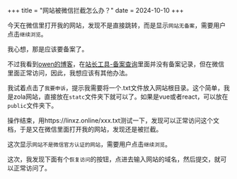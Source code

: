 +++
title = "网站被微信拦截怎么办？"
date = 2024-10-10
+++

今天在微信里打开我的网站，发现不是直接跳转，而是显示`网站无备案`，需要用户点击`继续浏览`。

我心想，那是应该要备案了。

不过我看到[owen的博客](https://owenyoung.com)，在[站长工具-备案查询](https://icp.chinaz.com/)里面并没有备案记录，但在微信里面正常访问，因此，我想应该有其他办法。

我试着点击了`我要申诉`，提示我需要将一个.txt文件放入网站根目录。这个简单，我是zola网站，直接放在`statc`文件夹下就可以了。如果是vue或者react，可以放在`public`文件夹下。

操作结束，用https://linxz.online/xxx.txt测试一下，发现可以正常访问这个文档，于是又在微信里面打开我的网站，发现还是被拦截。

这次显示`网站不是微信官方认证的网站`，需要用户点击`继续浏览`。

这次，我发现下面有个`恢复访问`的按钮，点进去输入网站的域名，然后提交，就可以正常访问了。